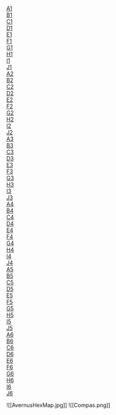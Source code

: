 <div class="honeycomb">
    <div class="hexagon">
        <div class="hexagontent">
            <a href="obsidian://open?vault-notes&file=Hexes\A1. Топь Авернуса.md">
                A1
            </a>
        </div>
    </div>
    <div class="hexagon">
        <div class="hexagontent empty">
            <a href="obsidian://open?vault-notes&file=Hexes\B1. Башня Аркона.md">
                B1
            </a>
        </div>
    </div>
    <div class="hexagon">
        <div class="hexagontent empty">
            <a href="obsidian://open?vault-notes&file=">
                C1
            </a>
        </div>
    </div>
    <div class="hexagon">
        <div class="hexagontent empty">
            <a href="obsidian://open?vault-notes&file=">
                D1
            </a>
        </div>
    </div>
    <div class="hexagon">
        <div class="hexagontent empty">
            <a href="obsidian://open?vault-notes&file=">
                E1
            </a>
        </div>
    </div>
    <div class="hexagon">
        <div class="hexagontent empty">
            <a href="obsidian://open?vault-notes&file=">
                F1
            </a>
        </div>
    </div>
    <div class="hexagon">
        <div class="hexagontent empty">
            <a href="obsidian://open?vault-notes&file=">
                G1
            </a>
        </div>
    </div>
    <div class="hexagon">
        <div class="hexagontent empty">
            <a href="obsidian://open?vault-notes&file=">
                H1
            </a>
        </div>
    </div>
    <div class="hexagon">
        <div class="hexagontent empty">
            <a href="obsidian://open?vault-notes&file=">
                I1
            </a>
        </div>
    </div>
    <div class="hexagon">
        <div class="hexagontent empty">
            <a href="obsidian://open?vault-notes&file=">
                J1
            </a>
        </div>
</div>
<div class="honeycomb">
    <div class="hexagon">
        <div class="hexagontent">
            <a href="obsidian://open?vault-notes&file=Hexes\A2. Обелиск Уббалукса.md">
                A2
            </a>
        </div>
    </div>
    <div class="hexagon">
        <div class="hexagontent empty">
            <a href="obsidian://open?vault-notes&file=">
                B2
            </a>
        </div>
    </div>
    <div class="hexagon">
        <div class="hexagontent empty">
            <a href="obsidian://open?vault-notes&file=">
                C2
            </a>
        </div>
    </div>
    <div class="hexagon">
        <div class="hexagontent">
            <a href="obsidian://open?vault-notes&file=D2.md">
                D2
            </a>
        </div>
    </div>
    <div class="hexagon">
        <div class="hexagontent">
            <a href="obsidian://open?vault-notes&file=Hexes\E2. Шахта щупалец.md">
                E2
            </a>
        </div>
    </div>
    <div class="hexagon">
        <div class="hexagontent empty">
            <a href="obsidian://open?vault-notes&file=">
                F2
            </a>
        </div>
    </div>
    <div class="hexagon">
        <div class="hexagontent">
            <a href="obsidian://open?vault-notes&file=Hexes\G2. Трещина Дретчей и Стигийская рампа.md">
                G2
            </a>
        </div>
    </div>
    <div class="hexagon">
        <div class="hexagontent">
            <a href="obsidian://open?vault-notes&file=Hexes\H2. Кузня Бела.md">
                H2
            </a>
        </div>
    </div>
    <div class="hexagon">
        <div class="hexagontent">
            <a href="obsidian://open?vault-notes&file=Hexes\I2. Логово Феонор.md">
                I2
            </a>
        </div>
    </div>
    <div class="hexagon">
        <div class="hexagontent">
            <a href="obsidian://open?vault-notes&file=Hexes\J2. Утроба Кощища.md">
                J2
            </a>
        </div>
</div>
<div class="honeycomb">
    <div class="hexagon">
        <div class="hexagontent">
            <a href="obsidian://open?vault-notes&file=Hexes\A3. Ферма Слизней.md">
                A3
            </a>
        </div>
    </div>
    <div class="hexagon">
        <div class="hexagontent empty">
            <a href="obsidian://open?vault-notes&file=">
                B3
            </a>
        </div>
    </div>
    <div class="hexagon">
        <div class="hexagontent empty">
            <a href="obsidian://open?vault-notes&file=">
                C3
            </a>
        </div>
    </div>
    <div class="hexagon">
        <div class="hexagontent">
            <a href="obsidian://open?vault-notes&file=Hexes\D3. Демоножарка.md">
                D3
            </a>
        </div>
    </div>
    <div class="hexagon">
        <div class="hexagontent">
            <a href="obsidian://open?vault-notes&file=Hexes\E3. Гнездо Ос преисподней.md">
                E3
            </a>
        </div>
    </div>
    <div class="hexagon">
        <div class="hexagontent">
            <a href="obsidian://open?vault-notes&file=Hexes\F3. Аллея демонов.md">
                F3
            </a>
        </div>
    </div>
    <div class="hexagon">
        <div class="hexagontent">
            <a href="obsidian://open?vault-notes&file=Hexes\G3. Холм Харумана.md">
                G3
            </a>
        </div>
    </div>
    <div class="hexagon">
        <div class="hexagontent empty">
            <a href="obsidian://open?vault-notes&file=">
                H3
            </a>
        </div>
    </div>
    <div class="hexagon">
        <div class="hexagontent">
            <a href="obsidian://open?vault-notes&file=Hexes\I3. Круг пламени.md">
                I3
            </a>
        </div>
    </div>
    <div class="hexagon">
        <div class="hexagontent">
            <a href="obsidian://open?vault-notes&file=Hexes\J3. Логово Раггадрагги.md">
                J3
            </a>
        </div>
</div>
<div class="honeycomb">
    <div class="hexagon">
        <div class="hexagontent">
            <a href="obsidian://open?vault-notes&file=Hexes\A4. Арки Уллоха.md">
                A4
            </a>
        </div>
    </div>
    <div class="hexagon">
        <div class="hexagontent empty">
            <a href="obsidian://open?vault-notes&file=">
                B4
            </a>
        </div>
    </div>
    <div class="hexagon">
        <div class="hexagontent empty">
            <a href="obsidian://open?vault-notes&file=">
                C4
            </a>
        </div>
    </div>
    <div class="hexagon">
        <div class="hexagontent empty">
            <a href="obsidian://open?vault-notes&file=">
                D4
            </a>
        </div>
    </div>
    <div class="hexagon">
        <div class="hexagontent">
            <a href="obsidian://open?vault-notes&file=Hexes\E4. Башня Урма.md">
                E4
            </a>
        </div>
    </div>
    <div class="hexagon">
        <div class="hexagontent">
            <a href="obsidian://open?vault-notes&file=Hexes\F4. Кровоточащий струп.md">
                F4
            </a>
        </div>
    </div>
    <div class="hexagon">
        <div class="hexagontent">
            <a href="obsidian://open?vault-notes&file=Hexes\G4. Омут ихора.md">
                G4
            </a>
        </div>
    </div>
    <div class="hexagon">
        <div class="hexagontent">
            <a href="obsidian://open?vault-notes&file=Hexes\H4. Стигийские доки.md">
                H4
            </a>
        </div>
    </div>
    <div class="hexagon">
        <div class="hexagontent">
            <a href="obsidian://open?vault-notes&file=Hexes\I4. Форт Костяшек.md">
                I4
            </a>
        </div>
    </div>
    <div class="hexagon">
        <div class="hexagontent">
            <a href="obsidian://open?vault-notes&file=Hexes\J4. Храм сломанного принца.md">
                J4
            </a>
        </div>
</div>
<div class="honeycomb">
    <div class="hexagon">
        <div class="hexagontent">
            <a href="obsidian://open?vault-notes&file=Hexes\A5. Логово Затерянного Голгари.md">
                A5
            </a>
        </div>
    </div>
    <div class="hexagon">
        <div class="hexagontent empty">
            <a href="obsidian://open?vault-notes&file=">
                B5
            </a>
        </div>
    </div>
    <div class="hexagon">
        <div class="hexagontent empty">
            <a href="obsidian://open?vault-notes&file=">
                C5
            </a>
        </div>
    </div>
    <div class="hexagon">
        <div class="hexagontent">
            <a href="obsidian://open?vault-notes&file=Hexes\D5. Могила Ульдрака.md">
                D5
            </a>
        </div>
    </div>
    <div class="hexagon">
        <div class="hexagontent">
            <a href="obsidian://open?vault-notes&file=Hexes\E5. Сиберикс.md">
                E5
            </a>
        </div>
    </div>
    <div class="hexagon">
        <div class="hexagontent">
            <a href="obsidian://open?vault-notes&file=Hexes\F5. Ну и большое копьё.md">
                F5
            </a>
        </div>
    </div>
    <div class="hexagon">
        <div class="hexagontent">
            <a href="obsidian://open?vault-notes&file=Hexes\G5. Мост и чумной щит.md">
                G5
            </a>
        </div>
    </div>
    <div class="hexagon">
        <div class="hexagontent">
            <a href="obsidian://open?vault-notes&file=Hexes\H5. Элементальный галеон.md">
                H5
            </a>
        </div>
    </div>
    <div class="hexagon">
        <div class="hexagontent">
            <a href="obsidian://open?vault-notes&file=Hexes/I5. Плодящиеся деревья.md">
                I5
            </a>
        </div>
    </div>
    <div class="hexagon">
        <div class="hexagontent empty">
            <a href="obsidian://open?vault-notes&file=">
                J5
            </a>
        </div>
</div>
<div class="honeycomb">
    <div class="hexagon">
        <div class="hexagontent">
            <a href="obsidian://open?vault-notes&file=Hexes\A6. Логово Горького Дыхания.md">
                A6
            </a>
        </div>
    </div>
    <div class="hexagon">
        <div class="hexagontent">
            <a href="obsidian://open?vault-notes&file=Hexes\B6. Логово коллекционеров душ.md">
                B6
            </a>
        </div>
    </div>
    <div class="hexagon">
        <div class="hexagontent empty">
            <a href="obsidian://open?vault-notes&file=">
                C6
            </a>
        </div>
    </div>
    <div class="hexagon">
        <div class="hexagontent empty">
            <a href="obsidian://open?vault-notes&file=">
                D6
            </a>
        </div>
    </div>
    <div class="hexagon">
        <div class="hexagontent empty">
            <a href="obsidian://open?vault-notes&file=">
                E6
            </a>
        </div>
    </div>
    <div class="hexagon">
        <div class="hexagontent">
            <a href="obsidian://open?vault-notes&file=Hexes\F6. Руины логова Джевки.md">
                F6
            </a>
        </div>
    </div>
    <div class="hexagon">
        <div class="hexagontent">
            <a href="obsidian://open?vault-notes&file=Hexes\G6. Обломки летучей крепости.md">
                G6
            </a>
        </div>
    </div>
    <div class="hexagon">
        <div class="hexagontent">
            <a href="obsidian://open?vault-notes&file=Hexes\H6. Аванпост модронов.md">
                H6
            </a>
        </div>
    </div>
    <div class="hexagon">
        <div class="hexagontent empty">
            <a href="obsidian://open?vault-notes&file=">
                I6
            </a>
        </div>
    </div>
    <div class="hexagon">
        <div class="hexagontent">
            <a href="obsidian://open?vault-notes&file=Hexes\J6. Лагерь девятой когорты.md">
                J6
            </a>
        </div>
</div>


![[AvernusHexMap.jpg]]
![[Compas.png]]
